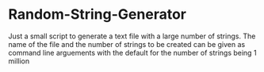 # Random-String-Generator
Just a small script to generate a text file with a large number of strings. The name of the file and the number of strings to be created can be given as command line arguements with the default for the number of strings being 1 million

